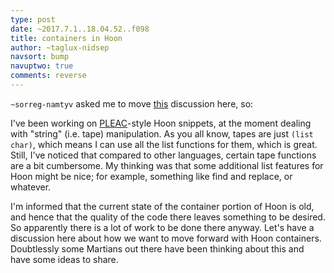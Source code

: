```yaml
---
type: post
date: ~2017.7.1..18.04.52..f098
title: containers in Hoon
author: ~taglux-nidsep
navsort: bump
navuptwo: true
comments: reverse
---
```


`~sorreg-namtyv` asked me to move [this](https://github.com/urbit/arvo/pull/410) discussion here, so:

I've been working on [PLEAC](http://pleac.sourceforge.net/)-style Hoon snippets, at the moment dealing with "string" (i.e. tape) manipulation.  As you all know, tapes are just `(list char)`, which means I can use all the list functions for them, which is great.  Still, I've noticed that compared to other languages, certain tape functions are a bit cumbersome.  My thinking was that some additional list features for Hoon might be nice; for example, something like find and replace, or whatever.

I'm informed that the current state of the container portion of Hoon is old, and hence that the quality of the code there leaves something to be desired.  So apparently there is a lot of work to be done there anyway.  Let's have a discussion here about how we want to move forward with Hoon containers.  Doubtlessly some Martians out there have been thinking about this and have some ideas to share.